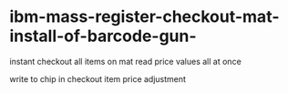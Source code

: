 # ibm-mass-register-checkout-mat-install-of-barcode-gun-





instant checkout all items on mat read price values all at once

write to chip in checkout item price adjustment 
